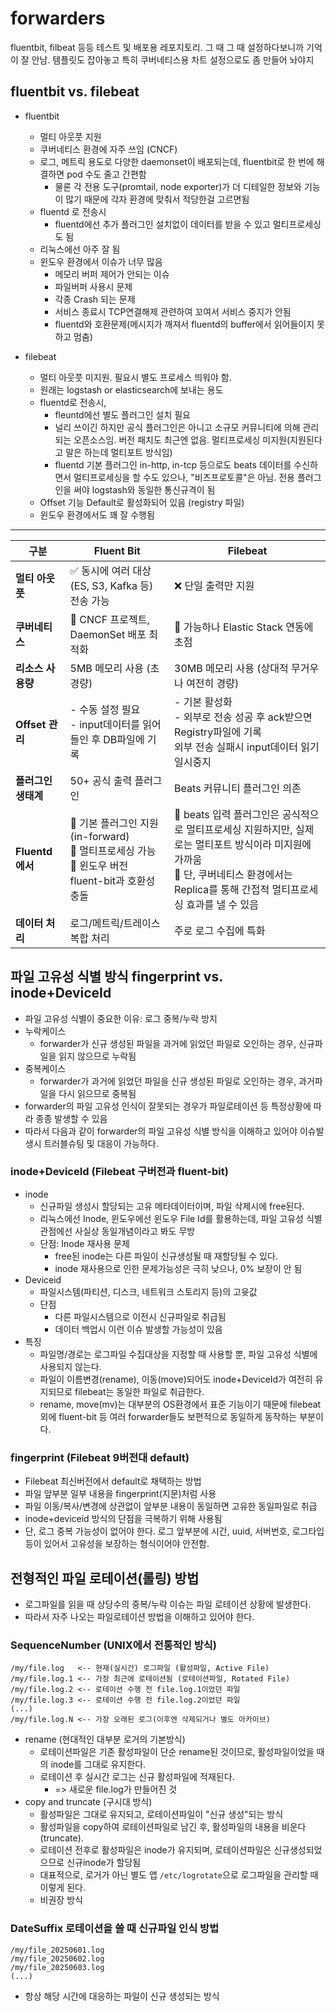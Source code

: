 # forwarders

fluentbit, filbeat 등등 테스트 및 배포용 레포지토리.  그 때 그 때 설정하다보니까 기억이 잘 안남. 템플릿도 잡아놓고 특히 쿠버네티스용 차트 설정으로도 좀 만들어 놔야지

## fluentbit vs. filebeat

- fluentbit
  - 멀티 아웃풋 지원
  - 쿠버네티스 환경에 자주 쓰임 (CNCF)
  - 로그, 메트릭 용도로 다양한 daemonset이 배포되는데, fluentbit로 한 번에 해결하면 pod 수도 줄고 간편함
    - 물론 각 전용 도구(promtail, node exporter)가 더 디테일한 정보와 기능이 많기 때문에 각자 환경에 맞춰서 적당한걸 고르면됨
  - fluentd 로 전송시
    - fluentd에선 추가 플러그인 설치없이 데이터를 받을 수 있고 멀티프로세싱도 됨
  - 리눅스에선 아주 잘 됨
  - 윈도우 환경에서 이슈가 너무 많음
    - 메모리 버퍼 제어가 안되는 이슈
    - 파일버퍼 사용시 문제
    - 각종 Crash 되는 문제
    - 서비스 종료시 TCP연결해제 관련하여 꼬여서 서비스 중지가 안됨
    - fluentd와 호환문제(메시지가 깨져서 fluentd의 buffer에서 읽어들이지 못하고 멈춤)

- filebeat
  - 멀티 아웃풋 미지원. 필요시 별도 프로세스 띄워야 함.
  - 원래는 logstash or elasticsearch에 보내는 용도
  - fluentd로 전송시,
    - fleuntd에선 별도 플러그인 설치 필요
    - 널리 쓰이긴 하지만 공식 플러그인은 아니고 소규모 커뮤니티에 의해 관리되는 오픈소스임. 버전 패치도 최근엔 없음. 멀티프로세싱 미지원(지원된다고 말은 하는데 멀티포트 방식임)
    - fluentd 기본 플러그인 in-http, in-tcp 등으로도 beats 데이터를 수신하면서 멀티프로세싱을 할 수도 있으나, "비츠프로토콜"은 아님. 전용 플러그인을 써야 logstash와 동일한 통신규격이 됨
  - Offset 기능 Default로 활성화되어 있음 (registry 파일)
  - 윈도우 환경에서도 꽤 잘 수행됨


---
| 구분                 | Fluent Bit                                                                 | Filebeat                                                                                      |
|----------------------|----------------------------------------------------------------------------|-----------------------------------------------------------------------------------------------|
| **멀티 아웃풋**       | ✅ 동시에 여러 대상(ES, S3, Kafka 등) 전송 가능                            | ❌ 단일 출력만 지원                                                                           |
| **쿠버네티스**        | 🔵 CNCF 프로젝트, DaemonSet 배포 최적화                                     | 🔵 가능하나 Elastic Stack 연동에 초점                                                         |
| **리소스 사용량**     | 5MB 메모리 사용 (초경량)                                                   | 30MB 메모리 사용 (상대적 무거우나 여전히 경량)                                                              |
| **Offset 관리**       | - 수동 설정 필요<br> - input데이터를 읽어들인 후 DB파일에 기록                                               | - 기본 활성화<br> - 외부로 전송 성공 후 ack받으면 Registry파일에 기록<br> 외부 전송 실패시 input데이터 읽기 일시중지                                                                   |
| **플러그인 생태계**   | 50+ 공식 출력 플러그인                                                     | Beats 커뮤니티 플러그인 의존                                                                   |
| **Fluentd에서**      | 🔹 기본 플러그인 지원(in-forward)<br>🔹 멀티프로세싱 가능<br>🔹 윈도우 버전 fluent-bit과 호환성 충돌                               | 🔹 beats 입력 플러그인은 공식적으로 멀티프로세싱 지원하지만, 실제로는 멀티포트 방식이라 미지원에 가까움<br>🔹 단, 쿠버네티스 환경에서는 Replica를 통해 간접적 멀티프로세싱 효과를 낼 수 있음 |
| **데이터 처리**       | 로그/메트릭/트레이스 복합 처리                                              | 주로 로그 수집에 특화                                                                         |

## 파일 고유성 식별 방식 fingerprint vs. inode+DeviceId

- 파일 고유성 식별이 중요한 이유: 로그 중복/누락 방지
- 누락케이스
  - forwarder가 신규 생성된 파일을 과거에 읽었던 파일로 오인하는 경우, 신규파일을 읽지 않으므로 누락됨
- 중복케이스
  - forwarder가 과거에 읽었던 파일을 신규 생성된 파일로 오인하는 경우, 과거파일을 다시 읽으므로 중복됨
- forwarder의 파일 고유성 인식이 잘못되는 경우가 파일로테이션 등 특정상황에 따라 종종 발생할 수 있음
- 따라서 다음과 같이 forwarder의 파일 고유성 식별 방식을 이해하고 있어야 이슈발생시 트러블슈팅 및 대응이 가능하다.

### inode+DeviceId (Filebeat 구버전과 fluent-bit)

- inode
  - 신규파일 생성시 할당되는 고유 메타데이터이며, 파일 삭제시에 free된다.
  - 리눅스에선 Inode, 윈도우에선 윈도우 File Id를 활용하는데, 파일 고유성 식별 관점에선 사실상 동일개념이라고 봐도 무방
  - 단점: Inode 재사용 문제
    - free된 inode는 다른 파일이 신규생성될 때 재할당될 수 있다.
    - inode 재사용으로 인한 문제가능성은 극히 낮으나, 0% 보장이 안 됨
- Deviceid
  - 파일시스템(파티션, 디스크, 네트워크 스토리지 등)의 고윳값
  - 단점
    - 다른 파일시스템으로 이전시 신규파일로 취급됨
    - 데이터 백업시 이런 이슈 발생할 가능성이 있음
- 특징
  - 파일명/경로는 로그파일 수집대상을 지정할 때 사용할 뿐, 파일 고유성 식별에 사용되지 않는다.
  - 파일이 이름변경(rename), 이동(move)되어도 inode+DeviceId가 여전히 유지되므로 filebeat는 동일한 파일로 취급한다.
  - rename, move(mv)는 대부분의 OS환경에서 표준 기능이기 때문에 filebeat 외에 fluent-bit 등 여러 forwarder들도 보편적으로 동일하게 동작하는 부분이다.

### fingerprint (Filebeat 9버전대 default)

- Filebeat 최신버전에서 default로 채택하는 방법
- 파일 앞부분 일부 내용을 fingerprint(지문)처럼 사용
- 파일 이동/복사/변경에 상관없이 앞부분 내용이 동일하면 고유한 동일파일로 취급
- inode+deviceid 방식의 단점을 극복하기 위해 사용됨
- 단, 로그 중복 가능성이 없어야 한다. 로그 앞부분에 시간, uuid, 서버번호, 로그타입 등이 있어서 고유성을 보장하는 형식이어야 안전함.

## 전형적인 파일 로테이션(롤링) 방법

- 로그파일를 읽을 때 상당수의 중복/누락 이슈는 파일 로테이션 상황에 발생한다.
- 따라서 자주 나오는 파일로테이션 방법을 이해하고 있어야 한다.

### SequenceNumber (UNIX에서 전통적인 방식)

```dir
/my/file.log   <-- 현재(실시간) 로그파일 (활성파일, Active File)
/my/file.log.1 <-- 가장 최근에 로테이션됨 (로테이션파일, Rotated File)
/my/file.log.2 <-- 로테이션 수행 전 file.log.1이었던 파일 
/my/file.log.3 <-- 로테이션 수행 전 file.log.2이었던 파일
(...)
/my/file.log.N <-- 가장 오래된 로그(이후엔 삭제되거나 별도 아카이브)
```

- rename (현대적인 대부분 로거의 기본방식)
  - 로테이션파일은 기존 활성파일이 단순 rename된 것이므로, 활성파일이었을 때의 inode를 그대로 유지한다.
  - 로테이션 후 실시간 로그는 신규 활성파일에 적재된다.
    - => 새로운 file.log가 만들어진 것
- copy and truncate (구시대 방식)
  - 활성파일은 그대로 유지되고, 로테이션파일이 "신규 생성"되는 방식
  - 활성파일을 copy하여 로테이션파일로 남긴 후, 활성파일의 내용을 비운다(truncate).
  - 로테이션 전후로 활성파일은 inode가 유지되며, 로테이션파일은 신규생성되었으므로 신규inode가 할당됨
  - 대표적으로, 로거가 아닌 별도 앱 `/etc/logrotate`으로 로그파일을 관리할 때 이렇게 된다.
  - 비권장 방식

### DateSuffix 로테이션을 쓸 때 신규파일 인식 방법

```dir
/my/file_20250601.log
/my/file_20250602.log
/my/file_20250603.log
(...)
```

- 항상 해당 시간에 대응하는 파일이 신규 생성되는 방식
